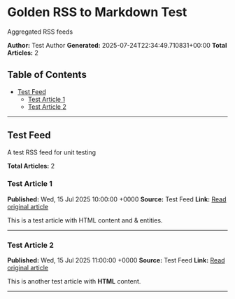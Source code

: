 # Golden RSS to Markdown Test

Aggregated RSS feeds

**Author:** Test Author
**Generated:** 2025-07-24T22:34:49.710831+00:00
**Total Articles:** 2

## Table of Contents

- [Test Feed](#test-feed)
  - [Test Article 1](#test-article-1)
  - [Test Article 2](#test-article-2)

---

## Test Feed

A test RSS feed for unit testing

**Total Articles:** 2

### Test Article 1

**Published:** Wed, 15 Jul 2025 10:00:00 +0000
**Source:** Test Feed
**Link:** [Read original article](https://test.example.com/article1)

This is a test article with HTML content and & entities.


---

### Test Article 2

**Published:** Wed, 15 Jul 2025 11:00:00 +0000
**Source:** Test Feed
**Link:** [Read original article](https://test.example.com/article2)

This is another test article with **HTML** content.


---

